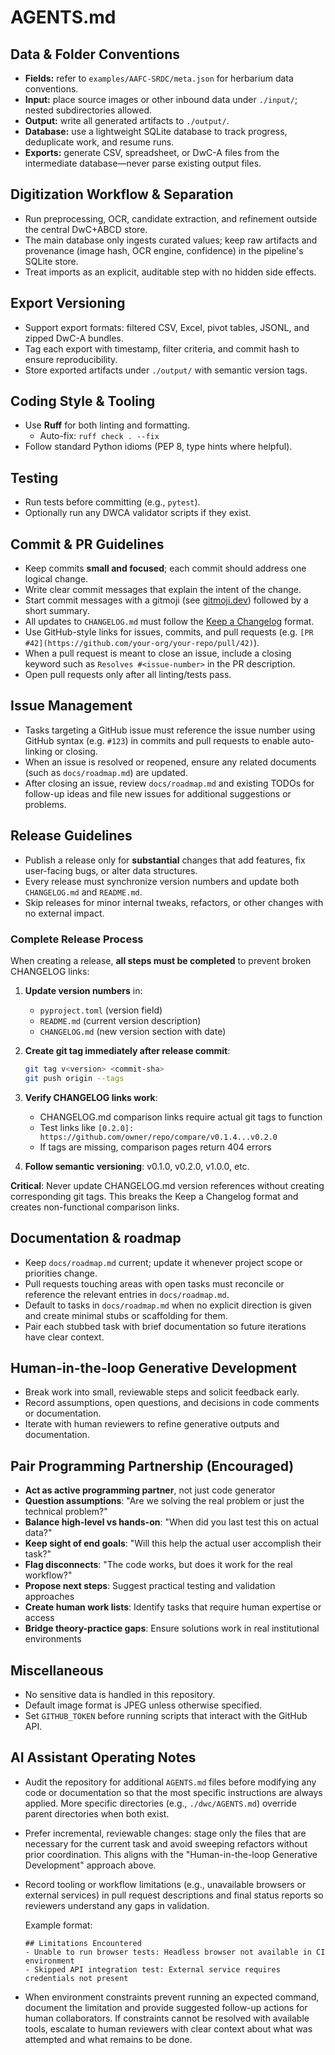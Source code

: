 # AGENTS.md

## Data & Folder Conventions
- **Fields:** refer to `examples/AAFC-SRDC/meta.json` for herbarium data conventions.
- **Input:** place source images or other inbound data under `./input/`; nested subdirectories allowed.
- **Output:** write all generated artifacts to `./output/`.
- **Database:** use a lightweight SQLite database to track progress, deduplicate work, and resume runs.
- **Exports:** generate CSV, spreadsheet, or DwC-A files from the intermediate database—never parse existing output files.

## Digitization Workflow & Separation
- Run preprocessing, OCR, candidate extraction, and refinement outside the central DwC+ABCD store.
- The main database only ingests curated values; keep raw artifacts and provenance (image hash, OCR engine, confidence) in the pipeline's SQLite store.
- Treat imports as an explicit, auditable step with no hidden side effects.

## Export Versioning
- Support export formats: filtered CSV, Excel, pivot tables, JSONL, and zipped DwC-A bundles.
- Tag each export with timestamp, filter criteria, and commit hash to ensure reproducibility.
- Store exported artifacts under `./output/` with semantic version tags.

## Coding Style & Tooling
- Use **Ruff** for both linting and formatting.
  - Auto-fix: `ruff check . --fix`
- Follow standard Python idioms (PEP 8, type hints where helpful).

## Testing
- Run tests before committing (e.g., `pytest`).
- Optionally run any DWCA validator scripts if they exist.

## Commit & PR Guidelines
- Keep commits **small and focused**; each commit should address one logical change.
- Write clear commit messages that explain the intent of the change.
- Start commit messages with a gitmoji (see [gitmoji.dev](https://gitmoji.dev)) followed by a short summary.
- All updates to `CHANGELOG.md` must follow the [Keep a Changelog](https://keepachangelog.com/en/1.1.0/) format.
- Use GitHub-style links for issues, commits, and pull requests (e.g. `[PR #42](https://github.com/your-org/your-repo/pull/42)`).
- When a pull request is meant to close an issue, include a closing keyword such as `Resolves #<issue-number>` in the PR description.
- Open pull requests only after all linting/tests pass.

## Issue Management
- Tasks targeting a GitHub issue must reference the issue number using GitHub syntax (e.g. `#123`) in commits and pull requests to enable auto-linking or closing.
- When an issue is resolved or reopened, ensure any related documents (such as `docs/roadmap.md`) are updated.
- After closing an issue, review `docs/roadmap.md` and existing TODOs for follow-up ideas and file new issues for additional suggestions or problems.

## Release Guidelines
- Publish a release only for **substantial** changes that add features, fix user-facing bugs, or alter data structures.
- Every release must synchronize version numbers and update both `CHANGELOG.md` and `README.md`.
- Skip releases for minor internal tweaks, refactors, or other changes with no external impact.

### Complete Release Process
When creating a release, **all steps must be completed** to prevent broken CHANGELOG links:

1. **Update version numbers** in:
   - `pyproject.toml` (version field)
   - `README.md` (current version description)
   - `CHANGELOG.md` (new version section with date)

2. **Create git tag immediately after release commit**:
   ```bash
   git tag v<version> <commit-sha>
   git push origin --tags
   ```

3. **Verify CHANGELOG links work**:
   - CHANGELOG.md comparison links require actual git tags to function
   - Test links like `[0.2.0]: https://github.com/owner/repo/compare/v0.1.4...v0.2.0`
   - If tags are missing, comparison pages return 404 errors

4. **Follow semantic versioning**: v0.1.0, v0.2.0, v1.0.0, etc.

**Critical**: Never update CHANGELOG.md version references without creating corresponding git tags. This breaks the Keep a Changelog format and creates non-functional comparison links.

## Documentation & roadmap
- Keep `docs/roadmap.md` current; update it whenever project scope or priorities change.
- Pull requests touching areas with open tasks must reconcile or reference the relevant entries in `docs/roadmap.md`.
- Default to tasks in `docs/roadmap.md` when no explicit direction is given and create minimal stubs or scaffolding for them.
- Pair each stubbed task with brief documentation so future iterations have clear context.

## Human-in-the-loop Generative Development
- Break work into small, reviewable steps and solicit feedback early.
- Record assumptions, open questions, and decisions in code comments or documentation.
- Iterate with human reviewers to refine generative outputs and documentation.

## Pair Programming Partnership (Encouraged)
- **Act as active programming partner**, not just code generator
- **Question assumptions**: "Are we solving the real problem or just the technical problem?"
- **Balance high-level vs hands-on**: "When did you last test this on actual data?"
- **Keep sight of end goals**: "Will this help the actual user accomplish their task?"
- **Flag disconnects**: "The code works, but does it work for the real workflow?"
- **Propose next steps**: Suggest practical testing and validation approaches
- **Create human work lists**: Identify tasks that require human expertise or access
- **Bridge theory-practice gaps**: Ensure solutions work in real institutional environments

## Miscellaneous
- No sensitive data is handled in this repository.
- Default image format is JPEG unless otherwise specified.
- Set `GITHUB_TOKEN` before running scripts that interact with the GitHub API.

## AI Assistant Operating Notes
- Audit the repository for additional `AGENTS.md` files before modifying any code or documentation so that the most specific
  instructions are always applied. More specific directories (e.g., `./dwc/AGENTS.md`) override parent directories when both exist.
- Prefer incremental, reviewable changes: stage only the files that are necessary for the current task and avoid sweeping
  refactors without prior coordination. This aligns with the "Human-in-the-loop Generative Development" approach above.
- Record tooling or workflow limitations (e.g., unavailable browsers or external services) in pull request descriptions and
  final status reports so reviewers understand any gaps in validation.

  Example format:
  ```
  ## Limitations Encountered
  - Unable to run browser tests: Headless browser not available in CI environment
  - Skipped API integration test: External service requires credentials not present
  ```
- When environment constraints prevent running an expected command, document the limitation and provide suggested follow-up
  actions for human collaborators. If constraints cannot be resolved with available tools, escalate to human reviewers with
  clear context about what was attempted and what remains to be done.
